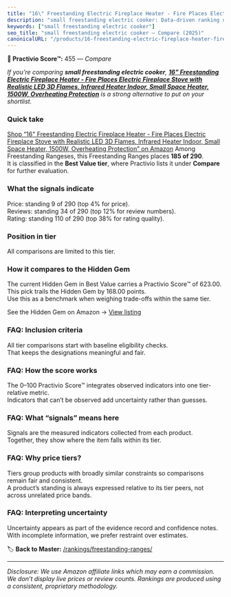 ```yaml
---
title: "16\" Freestanding Electric Fireplace Heater - Fire Places Electric Fireplace Stove with Realistic LED 3D Flames, Infrared Heater Indoor, Small Space Heater, 1500W, Overheating Protection"
description: "small freestanding electric cooker: Data-driven ranking using the Practivio Score™. Positioned by quality, value, demand, findability, momentum."
keywords: ["small freestanding electric cooker"]
seo_title: "small freestanding electric cooker — Compare (2025)"
canonicalURL: "/products/16-freestanding-electric-fireplace-heater-fire-places-electric-fireplace-stove-with-realistic-led-3d-flames-infrared-heater-indoor-small-space-heater-1500w-overheating-protection-B0D928KXNK/"
---
```


**🛒 Practivio Score™:** 455 — _Compare_


*If you're comparing **small freestanding electric cooker**, **[16" Freestanding Electric Fireplace Heater - Fire Places Electric Fireplace Stove with Realistic LED 3D Flames, Infrared Heater Indoor, Small Space Heater, 1500W, Overheating Protection](https://www.amazon.com/dp/B0D928KXNK?tag=practivio-20)** is a strong alternative to put on your shortlist.*
### Quick take
[Shop “16" Freestanding Electric Fireplace Heater - Fire Places Electric Fireplace Stove with Realistic LED 3D Flames, Infrared Heater Indoor, Small Space Heater, 1500W, Overheating Protection” on Amazon](https://www.amazon.com/dp/B0D928KXNK?tag=practivio-20)
Among Freestanding Rangeses, this Freestanding Ranges places **185 of 290**.  
It is classified in the **Best Value tier**, where Practivio lists it under **Compare** for further evaluation.

### What the signals indicate
Price: standing 9 of 290 (top 4% for price).  
Reviews: standing 34 of 290 (top 12% for review numbers).  
Rating: standing 110 of 290 (top 38% for rating quality).  

### Position in tier
All comparisons are limited to this tier.

### How it compares to the Hidden Gem
The current Hidden Gem in Best Value carries a Practivio Score™ of 623.00.  
This pick trails the Hidden Gem by 168.00 points.  
Use this as a benchmark when weighing trade-offs within the same tier.  

See the Hidden Gem on Amazon → [View listing](https://www.amazon.com/dp/B09JKLY86J?tag=practivio-20)

### FAQ: Inclusion criteria
All tier comparisons start with baseline eligibility checks.  
That keeps the designations meaningful and fair.

### FAQ: How the score works
The 0–100 Practivio Score™ integrates observed indicators into one tier-relative metric.  
Indicators that can’t be observed add uncertainty rather than guesses.

### FAQ: What “signals” means here
Signals are the measured indicators collected from each product.  
Together, they show where the item falls within its tier.

### FAQ: Why price tiers?
Tiers group products with broadly similar constraints so comparisons remain fair and consistent.  
A product’s standing is always expressed relative to its tier peers, not across unrelated price bands.

### FAQ: Interpreting uncertainty
Uncertainty appears as part of the evidence record and confidence notes.  
With incomplete information, we prefer restraint over estimates.

<!-- Missing template for Compare/CompareWithinPriceClass -->


🏷️ **Back to Master:** [/rankings/freestanding-ranges/](/rankings/freestanding-ranges/)

---
_Disclosure: We use Amazon affiliate links which may earn a commission. We don’t display live prices or review counts. Rankings are produced using a consistent, proprietary methodology._
